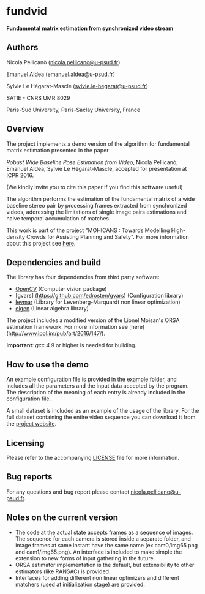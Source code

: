 # fundvid
**Fundamental matrix estimation from synchronized video stream**

## Authors
Nicola Pellicanò (nicola.pellicano@u-psud.fr) 

Emanuel Aldea (emanuel.aldea@u-psud.fr)

Sylvie Le Hégarat-Mascle (sylvie.le-hegarat@u-psud.fr)

SATIE - CNRS UMR 8029

Paris-Sud University, Paris-Saclay University, France


## Overview
The project implements a demo version of the algorithm for fundamental matrix estimation presented in the paper 

*Robust Wide Baseline Pose Estimation from Video*, Nicola Pellicanò, Emanuel Aldea, Sylvie Le Hégarat-Mascle, accepted for presentation at ICPR 2016.

(We kindly invite you to cite this paper if you find this software useful)

The algorithm performs the estimation of the fundamental matrix of a wide baseline stereo pair by processing frames extracted from synchronized videos, addressing the limitations of single image pairs estimations and naive temporal accumulation of matches.

This work is part of the project "MOHICANS : Towards Modelling High-density Crowds for Assisting Planning and Safety". For more information about this project see [here](http://hebergement.u-psud.fr/emi/MOHICANS/index.html).


## Dependencies and build
The library has four dependencies from third party software:
  * [OpenCV](http://opencv.org) (Computer vision package)
  * [gvars] (https://github.com/edrosten/gvars) (Configuration library)
  * [levmar](http://users.ics.forth.gr/~lourakis/levmar/) (Library for Levenberg-Marquardt non linear optimization) 
  * [eigen](http://eigen.tuxfamily.org/index.php?title=Main_Page) (Linear algebra library)

The project includes a modified version of the Lionel Moisan's ORSA estimation framework. For more information see [here] (http://www.ipol.im/pub/art/2016/147/).

**Important**: *gcc 4.9* or higher is needed for building. 


## How to use the demo
An example configuration file is provided in the [example](src/example) folder, and includes all the parameters and the input data accepted by the program. The description of the meaning of each entry is already included in the configuration file. 

A small dataset is included as an example of the usage of the library. For the full dataset containing the entire video sequence you can download it from the [project website](http://hebergement.u-psud.fr/emi/MOHICANS/index.html). 

## Licensing
Please refer to the accompanying [LICENSE](LICENSE) file for more information.

## Bug reports
For any questions and bug report please contact nicola.pellicano@u-psud.fr.

## Notes on the current version
* The code at the actual state accepts frames as a sequence of images. The sequence for each camera is stored inside a separate   folder, and image frames at same instant have the same name (ex.cam0/img65.png and cam1/img65.png). An interface is included   to make simple the extension to new forms of input gathering in the future.
* ORSA estimator implementation is the default, but extensibility to other estimators (like RANSAC) is provided.
* Interfaces for adding different non linear optimizers and different matchers (used at initialization stage) are provided.

